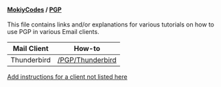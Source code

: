 #### [MokiyCodes](https://mokiycodes.github.io/MokiyCodes) / [PGP](https://mokiycodes.github.io/MokiyCodes/PGP)
This file contains links and/or explanations for various tutorials on how to use PGP in various Email clients.

| Mail Client | How-to                                                                                    |
| ----------- | ----------------------------------------------------------------------------------------- |
| Thunderbird | [/PGP/Thunderbird](https://mokiycodes.github.io/MokiyCodes/PGP/Thunderbird)               |

[Add instructions for a client not listed here](https://github.com/MokiyCodes/MokiyCodes/new/main/PGP/)
